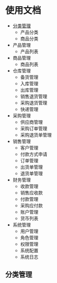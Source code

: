 # 使用文档
- <a href="#category_management">分类管理</a>
    - 产品分类
    - 商品分类
- 产品管理
    - 产品列表
- 商品管理
    - 商品列表
- 仓库管理
    - 备货管理
    - 入库管理
    - 出库管理
    - 销售退货管理
    - 采购退货管理
    - 快递管理
- 采购管理
    - 供应商管理
    - 采购订单管理
    - 采购退货单管理
- 销售管理
    - 客户管理
    - 付款方式申请
    - 订单管理
    - 出货单管理
    - 退货单管理
- 财务管理
    - 收款管理
    - 销售应收款
    - 付款管理
    - 采购应付款
    - 账户管理
    - 货币列表
- 系统管理
    - 用户管理
    - 角色管理
    - 权限管理
    - 系统配置
    - 系统日志



## <a name="category_management">分类管理</a>
